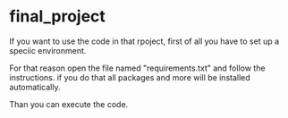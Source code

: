 # final_project

If you want to use the code in that rpoject, first of all you have to set up a speciic environment.

For that reason open the file named "requirements.txt" and follow the instructions. if you do that all packages and more will be installed automatically.

Than you can execute the code.



